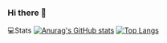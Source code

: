### Hi there 👋

<!--
**SpringZz1/SpringZz1** is a ✨ _special_ ✨ repository because its `README.md` (this file) appears on your GitHub profile.

Here are some ideas to get you started:

- 🔭 I’m currently working on ...
- 🌱 I’m currently learning ...
- 👯 I’m looking to collaborate on ...
- 🤔 I’m looking for help with ...
- 💬 Ask me about ...
- 📫 How to reach me: ...
- 😄 Pronouns: ...
- ⚡ Fun fact: ...
-->
💻Stats
[![Anurag's GitHub stats](https://github-readme-stats.vercel.app/api?username=SpringZz1&show_icons=true)](https://github.com/anuraghazra/github-readme-stats&theme=radical)
[![Top Langs](https://github-readme-stats.vercel.app/api/top-langs/?username=SpringZz1&layout=compact)](https://github.com/anuraghazra/github-readme-stats)
